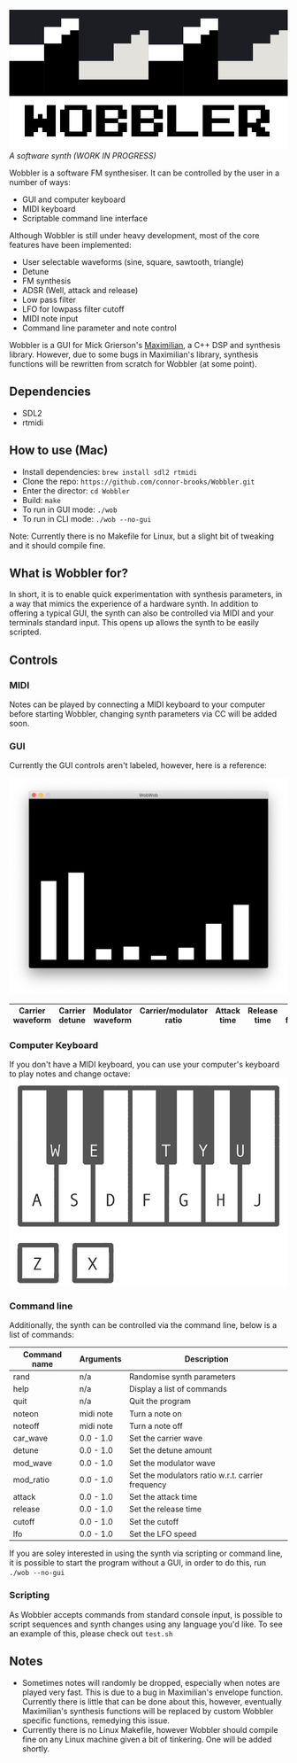 ![](wobbler.png)
*A software synth (WORK IN PROGRESS)*

Wobbler is a software FM synthesiser. It can be controlled by the user in a number of ways:
* GUI and computer keyboard
* MIDI keyboard
* Scriptable command line interface

Although Wobbler is still under heavy development, most of the core features have been implemented: 
* User selectable waveforms (sine, square, sawtooth, triangle)
* Detune
* FM synthesis
* ADSR (Well, attack and release)
* Low pass filter
* LFO for lowpass filter cutoff
* MIDI note input
* Command line parameter and note control

Wobbler is a GUI for Mick Grierson's [Maximilian](https://github.com/micknoise/Maximilian), a C++ DSP and synthesis library. However, due to some bugs in Maximilian's library, synthesis functions will be rewritten from scratch for Wobbler (at some point).

## Dependencies 
* SDL2
* rtmidi 

## How to use (Mac)
* Install dependencies: `brew install sdl2 rtmidi`
* Clone the repo: `https://github.com/connor-brooks/Wobbler.git`
* Enter the director: `cd Wobbler`
* Build: `make`
* To run in GUI mode: `./wob`
* To run in CLI mode: `./wob --no-gui`

Note: Currently there is no Makefile for Linux, but a slight bit of tweaking and it should compile fine.

## What is Wobbler for?
In short, it is to enable quick experimentation with synthesis parameters, in a way that mimics the experience of a hardware synth. In addition to offering a typical GUI, the synth can also be controlled via MIDI and your terminals standard input. This opens up allows the synth to be easily scripted.

## Controls

### MIDI
Notes can be played by connecting a MIDI keyboard to your computer before starting Wobbler, changing synth parameters via CC will be added soon.

### GUI
Currently the GUI controls aren't labeled, however, here is a reference:

![](screenshot.png)

| Carrier waveform | Carrier detune | Modulator waveform | Carrier/modulator ratio | Attack time | Release time | Cutoff frequency | LFO rate |
|------------------|----------------|--------------------|-------------------------|-------------|--------------|------------------|----------|


### Computer Keyboard
If you don't have a MIDI keyboard, you can use your computer's keyboard to play notes and change octave:
![](keyboard.png)

### Command line
Additionally, the synth can be controlled via the command line, below is a list of commands:

| Command name | Arguments | Description                                       |
|--------------|-----------|---------------------------------------------------|
| rand         | n/a       | Randomise synth parameters                        |
| help         | n/a       | Display a list of commands                        |
| quit         | n/a       | Quit the program                                  |
| noteon       | midi note | Turn a note on                                    |
| noteoff      | midi note | Turn a note off                                   |
| car_wave     | 0.0 - 1.0 | Set the carrier wave                              |
| detune       | 0.0 - 1.0 | Set the detune amount                             |
| mod_wave     | 0.0 - 1.0 | Set the modulator wave                            |
| mod_ratio    | 0.0 - 1.0 | Set the modulators ratio w.r.t. carrier frequency |
| attack       | 0.0 - 1.0 | Set the attack time                               |
| release      | 0.0 - 1.0 | Set the release time                              |
| cutoff       | 0.0 - 1.0 | Set the cutoff                                    |
| lfo          | 0.0 - 1.0 | Set the LFO speed                                 |

If you are soley interested in using the synth via scripting or command line, it is possible to start the program without a GUI, in order to do this, run `./wob --no-gui`

### Scripting
As Wobbler accepts commands from standard console input, is possible to script sequences and synth changes using any language you'd like. To see an example of this, please check out `test.sh`

## Notes
* Sometimes notes will randomly be dropped, especially when notes are played very fast. This is due to a bug in Maximilian's envelope function. Currently there is little that can be done about this, however, eventually Maximilian's synthesis functions will be replaced by custom Wobbler specific functions, remedying this issue.
* Currently there is no Linux Makefile, however Wobbler should compile fine on any Linux machine given a bit of tinkering. One will be added shortly. 
